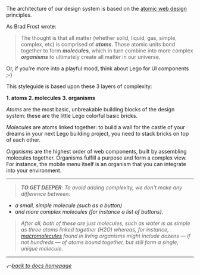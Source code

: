 
The architecture of our design system is based on the [atomic web design](http://bradfrost.com/blog/post/atomic-web-design/) principles.

As Brad Frost wrote:

> The thought is that all matter (whether solid, liquid, gas, simple, complex, etc) is comprised of _**atoms**_. Those atomic units bond together to form _**molecules**_, which in turn combine into more complex _**organisms**_ to ultimately create all matter in our universe.

Or, if you're more into a playful mood, think about Lego for UI components ;-)

This styleguide is based upon these 3 layers of complexity:

**1. atoms**
**2. molecules**
**3. organisms**

_Atoms_ are the most basic, unbreakable building blocks of the design system: these are the little Lego colorful basic bricks.

_Molecules_ are atoms linked together: to build a wall for the castle of your dreams in your next Lego building project, you need to stack bricks on top of each other.

_Organisms_ are the highest order of web components, built by assembling molecules together. Organisms fulfill a purpose and form a complex view. For instance, the mobile menu itself is an organism that you can integrate into your environment.

***

> _**TO GET DEEPER**:
> To avoid adding complexity, we don't make any difference between:_
* _a small, simple molecule (such as a button)_
* _and more complex molecules (for instance a list of buttons)._

> _After all, both of these are just molecules, such as water is as simple as three atoms linked together (H2O) whereas, for instance, [macromolecules](https://en.wikipedia.org/wiki/Macromolecule) found in living organisms might include dozens — if not hundreds — of atoms bound together, but still form a single, unique molecule._

***
⤺_[back to docs homepage](overview.html)_
